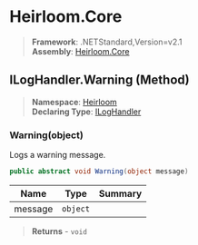 # Heirloom.Core

> **Framework**: .NETStandard,Version=v2.1  
> **Assembly**: [Heirloom.Core][0]

## ILogHandler.Warning (Method)

> **Namespace**: [Heirloom][0]  
> **Declaring Type**: [ILogHandler][1]

### Warning(object)

Logs a warning message.

```cs
public abstract void Warning(object message)
```

| Name    | Type     | Summary |
|---------|----------|---------|
| message | `object` |         |

> **Returns** - `void`

[0]: ../../../Heirloom.Core.md
[1]: ../ILogHandler.md
